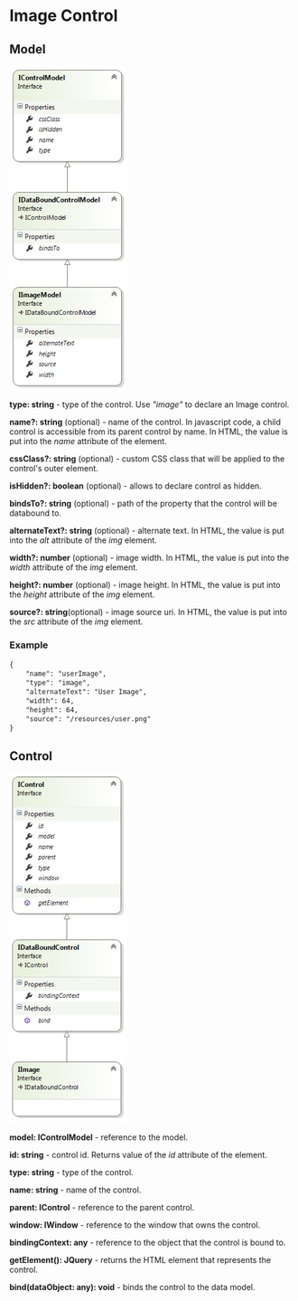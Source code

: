 # Image Control

## Model

![](Image-Control_IImageModel.png)

**type: string** - type of the control. Use _"image"_ to declare an Image control.

**name?: string** (optional) - name of the control. In javascript code, a child control is accessible from its parent control by name. In HTML, the value is put into the _name_ attribute of the element.

**cssClass?: string** (optional) - custom CSS class that will be applied to the control's outer element.

**isHidden?: boolean** (optional) - allows to declare control as hidden.

**bindsTo?: string** (optional) - path of the property that the control will be databound to.

**alternateText?: string** (optional) - alternate text. In HTML, the value is put into the _alt_ attribute of the _img_ element.

**width?: number** (optional) - image width. In HTML, the value is put into the _width_ attribute of the _img_ element.

**height?: number** (optional) - image height. In HTML, the value is put into the _height_ attribute of the _img_ element.

**source?: string**(optional) - image source uri. In HTML, the value is put into the _src_ attribute of the _img_ element.

### Example

```
{
	"name": "userImage",
	"type": "image",
	"alternateText": "User Image",
	"width": 64,
	"height": 64,
	"source": "/resources/user.png"
}
```

## Control

![](Image-Control_IImage.png)

**model: IControlModel** - reference to the model.

**id: string** - control id. Returns value of the _id_ attribute of the element.

**type: string** - type of the control.

**name: string** - name of the control.

**parent: IControl** - reference to the parent control.

**window: IWindow** - reference to the window that owns the control.

**bindingContext: any** - reference to the object that the control is bound to.

**getElement(): JQuery** - returns the HTML element that represents the control.

**bind(dataObject: any): void** - binds the control to the data model.
